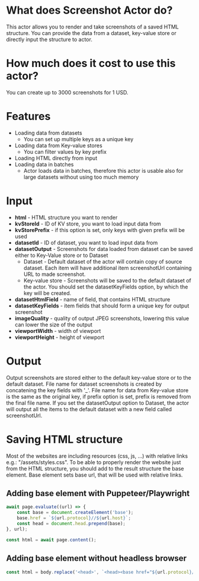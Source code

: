 # What does Screenshot Actor do?
This actor allows you to render and take screenshots of a saved HTML structure. You can provide the data from a dataset, key-value store or directly input the structure to actor.

# How much does it cost to use this actor?
You can create up to 3000 screenshots for 1 USD.

# Features
- Loading data from datasets
    - You can set up multiple keys as a unique key
- Loading data from Key-value stores
    - You can filter values by key prefix
- Loading HTML directly from input
- Loading data in batches
    - Actor loads data in batches, therefore this actor is usable also for large datasets without using too much memory

# Input
- **html** - HTML structure you want to render
- **kvStoreId** - ID of KV store, you want to load input data from
- **kvStorePrefix** - if this option is set, only keys with given prefix will be used
- **datasetId** - ID of dataset, you want to load input data from
- **datasetOutput** - Screenshots for data loaded from dataset can be saved either to Key-Value store or to Dataset
    - Dataset - Default dataset of the actor will contain copy of source dataset. Each item will have additional item screenshotUrl containing URL to made screenshot.
    - Key-value store - Screenshots will be saved to the default dataset of the actor. You should set the datasetKeyFields option, by which the key will be created.
- **datasetHtmlField** - name of field, that contains HTML structure
- **datasetKeyFields** - item fields that should form a unique key for output screenshot
- **imageQuality** - quality of output JPEG screenshots, lowering this value can lower the size of the output
- **viewportWidth** - width of viewport
- **viewportHeight** - height of viewport

# Output
Output screenshots are stored either to the default key-value store or to the default dataset. File name for dataset screenshots is created by concatening the key fields with '_'. File name for data from Key-value store is the same as the original key, if prefix option is set, prefix is removed from the final file name.
If you set the datasetOutput option to Dataset, the actor will output all the items to the default dataset with a new field called screenshotUrl.

# Saving HTML structure
Most of the websites are including resources (css, js, ...) with relative links e.g.: "/assets/styles.css".
To be able to properly render the website just from the HTML structure, you should add to the result structure the base element.
Base element sets base url, that will be used with relative links.

## Adding base element with Puppeteer/Playwright
```js
await page.evaluate((url) => {
    const base = document.createElement('base');
    base.href = `${url.protocol}//${url.host}`;
    const head = document.head.prepend(base);
}, url);

const html = await page.content();
```

## Adding base element without headless browser
```js
const html = body.replace('<head>', `<head><base href="${url.protocol}//${url.host}" />`);
```

